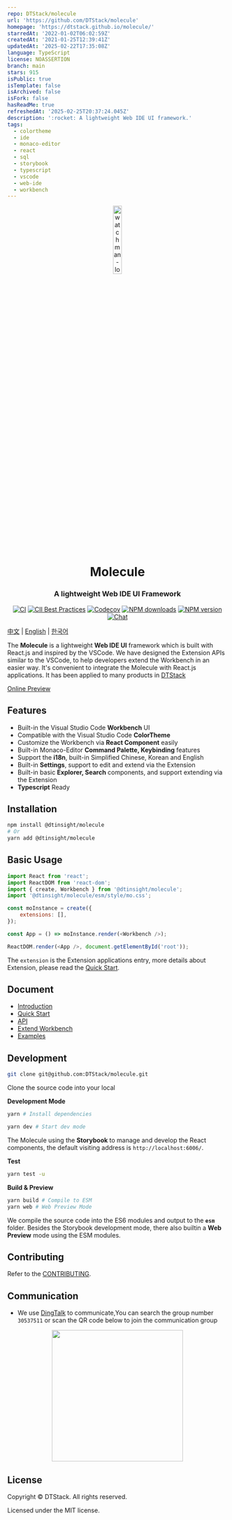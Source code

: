 ```yaml
---
repo: DTStack/molecule
url: 'https://github.com/DTStack/molecule'
homepage: 'https://dtstack.github.io/molecule/'
starredAt: '2022-01-02T06:02:59Z'
createdAt: '2021-01-25T12:39:41Z'
updatedAt: '2025-02-22T17:35:08Z'
language: TypeScript
license: NOASSERTION
branch: main
stars: 915
isPublic: true
isTemplate: false
isArchived: false
isFork: false
hasReadMe: true
refreshedAt: '2025-02-25T20:37:24.045Z'
description: ':rocket: A lightweight Web IDE UI framework.'
tags:
  - colortheme
  - ide
  - monaco-editor
  - react
  - sql
  - storybook
  - typescript
  - vscode
  - web-ide
  - workbench
---
```


<div align="center">

 <img src="./website/static/img/logo@3x.png" width="20%" height="20%" alt="watchman-logo" />
 <h1>Molecule</h1>
 <h3>A lightweight Web IDE UI Framework</h3>

[![CI][ci-image]][ci-url] [![CII Best Practices][cii-img]][cii-url] [![Codecov][codecov-image]][codecov-url] [![NPM downloads][download-img]][download-url] [![NPM version][npm-version]][npm-version-url] [![Chat][online-chat-img]][online-chat-url]

</div>

[ci-image]: https://github.com/DTStack/molecule/actions/workflows/main.yml/badge.svg
[ci-url]: https://github.com/DTStack/molecule/actions/workflows/main.yml
[codecov-image]: https://codecov.io/gh/DTStack/molecule/branch/main/graph/badge.svg?token=PDjbCBo6qz
[codecov-url]: https://codecov.io/gh/DTStack/molecule
[download-img]: https://img.shields.io/npm/dm/@dtinsight/molecule.svg?style=flat
[download-url]: https://www.npmjs.com/package/@dtinsight/molecule
[npm-version]: https://img.shields.io/npm/v/@dtinsight/molecule.svg?style=flat-square
[npm-version-url]: https://www.npmjs.com/package/@dtinsight/molecule
[online-chat-img]: https://img.shields.io/discord/920616811261743104?logo=Molecule
[online-chat-url]: https://discord.com/invite/b62gpHwNA7
[cii-img]: https://bestpractices.coreinfrastructure.org/projects/6307/badge
[cii-url]: https://bestpractices.coreinfrastructure.org/projects/6307

[中文](./README-zhCN.md) | [English](./README.md) | [한국어](./README-koKR.md)

The **Molecule** is a lightweight **Web IDE UI** framework which is built with React.js and inspired by the VSCode. We have designed the Extension APIs similar to the VSCode, to help developers extend the Workbench in an easier way. It's convenient to integrate the Molecule with React.js applications. It has been applied to many products in [DTStack](https://www.dtstack.com/)

[Online Preview](https://dtstack.github.io/molecule-examples/#/)

## Features

-   Built-in the Visual Studio Code **Workbench** UI
-   Compatible with the Visual Studio Code **ColorTheme**
-   Customize the Workbench via **React Component** easily
-   Built-in Monaco-Editor **Command Palette, Keybinding** features
-   Support the **i18n**, built-in Simplified Chinese, Korean and English
-   Built-in **Settings**, support to edit and extend via the Extension
-   Built-in basic **Explorer, Search** components, and support extending via the Extension
-   **Typescript** Ready

## Installation

```bash
npm install @dtinsight/molecule
# Or
yarn add @dtinsight/molecule
```

## Basic Usage

```javascript
import React from 'react';
import ReactDOM from 'react-dom';
import { create, Workbench } from '@dtinsight/molecule';
import '@dtinsight/molecule/esm/style/mo.css';

const moInstance = create({
    extensions: [],
});

const App = () => moInstance.render(<Workbench />);

ReactDOM.render(<App />, document.getElementById('root'));
```

The `extension` is the Extension applications entry, more details about Extension, please read the [Quick Start](https://dtstack.github.io/molecule/docs/quick-start).

## Document

-   [Introduction](https://dtstack.github.io/molecule/docs/introduction)
-   [Quick Start](https://dtstack.github.io/molecule/docs/quick-start)
-   [API](https://dtstack.github.io/molecule/docs/api)
-   [Extend Workbench](https://dtstack.github.io/molecule/docs/guides/extend-workbench)
-   [Examples](https://github.com/DTStack/molecule-examples)

## Development

```bash
git clone git@github.com:DTStack/molecule.git
```

Clone the source code into your local

**Development Mode**

```bash
yarn # Install dependencies

yarn dev # Start dev mode
```

The Molecule using the **Storybook** to manage and develop the React components, the default visiting address is `http://localhost:6006/`.

**Test**

```bash
yarn test -u
```

**Build & Preview**

```bash
yarn build # Compile to ESM
yarn web # Web Preview Mode
```

We compile the source code into the ES6 modules and output to the **`esm`** folder. Besides the Storybook development mode, there also builtin a **Web Preview** mode using the ESM modules.

## Contributing

Refer to the [CONTRIBUTING](./CONTRIBUTING.md).

## Communication

-   We use [DingTalk](https://www.dingtalk.com/) to communicate,You can search the group number `30537511` or scan the QR code below to join the communication group

<div align="center">
    <img src="website/static/img/qrcode-chat.jpg" width="300" />
</div>

## License

Copyright © DTStack. All rights reserved.

Licensed under the MIT license.
